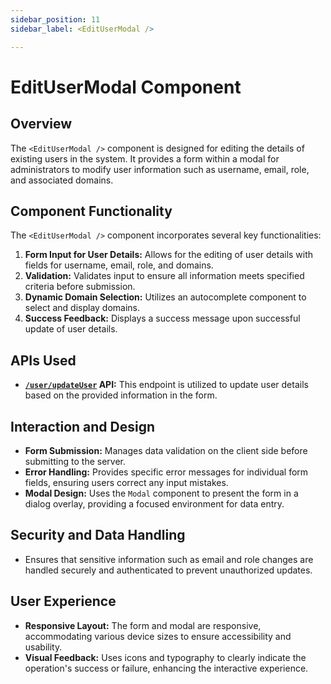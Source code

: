 ```yaml
---
sidebar_position: 11
sidebar_label: <EditUserModal />

---
```


# EditUserModal Component
## Overview
The `<EditUserModal />` component is designed for editing the details of existing users in the system. It provides a form within a modal for administrators to modify user information such as username, email, role, and associated domains.

## Component Functionality
The `<EditUserModal />` component incorporates several key functionalities:
1. **Form Input for User Details:** Allows for the editing of user details with fields for username, email, role, and domains.
2. **Validation:** Validates input to ensure all information meets specified criteria before submission.
3. **Dynamic Domain Selection:** Utilizes an autocomplete component to select and display domains.
4. **Success Feedback:** Displays a success message upon successful update of user details.

## APIs Used
- **[`/user/updateUser`](/docs/arculus-api/User#post-updateuser) API:** This endpoint is utilized to update user details based on the provided information in the form.

## Interaction and Design
- **Form Submission:** Manages data validation on the client side before submitting to the server.
- **Error Handling:** Provides specific error messages for individual form fields, ensuring users correct any input mistakes.
- **Modal Design:** Uses the `Modal` component to present the form in a dialog overlay, providing a focused environment for data entry.

## Security and Data Handling
- Ensures that sensitive information such as email and role changes are handled securely and authenticated to prevent unauthorized updates.

## User Experience
- **Responsive Layout:** The form and modal are responsive, accommodating various device sizes to ensure accessibility and usability.
- **Visual Feedback:** Uses icons and typography to clearly indicate the operation's success or failure, enhancing the interactive experience.

